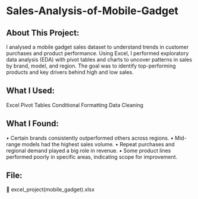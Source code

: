 # Sales-Analysis-of-Mobile-Gadget
## About This Project:

I analysed a mobile gadget sales dataset to understand trends in customer purchases and product performance. Using Excel, I performed exploratory data analysis (EDA) with pivot tables and charts to uncover patterns in sales by brand, model, and region. The goal was to identify top-performing products and key drivers behind high and low sales.

## What I Used:

Excel Pivot Tables Conditional Formatting Data Cleaning

## What I Found:

• Certain brands consistently outperformed others across regions. • Mid-range models had the highest sales volume. • Repeat purchases and regional demand played a big role in revenue. • Some product lines performed poorly in specific areas, indicating scope for improvement.

## File:

📄 excel_project(mobile_gadget).xlsx
